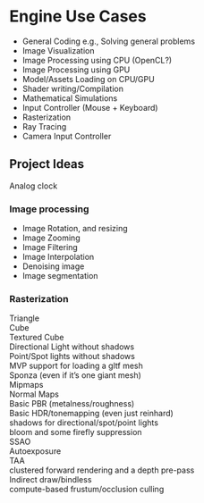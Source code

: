 # Engine Use Cases

- General Coding e.g., Solving general problems
- Image Visualization 
- Image Processing using CPU (OpenCL?) 
- Image Processing using GPU 
- Model/Assets Loading on CPU/GPU 
- Shader writing/Compilation 
- Mathematical Simulations 
- Input Controller (Mouse + Keyboard)
- Rasterization
- Ray Tracing
- Camera Input Controller

## Project Ideas
Analog clock

### Image processing
- Image Rotation, and resizing
- Image Zooming
- Image Filtering
- Image Interpolation
- Denoising image
- Image segmentation

### Rasterization 
Triangle<br>
Cube<br>
Textured Cube<br>
Directional Light without shadows<br>
Point/Spot lights without shadows<br>
MVP support for loading a gltf mesh<br>
Sponza (even if it’s one giant mesh)<br>
Mipmaps<br>
Normal Maps<br>
Basic PBR (metalness/roughness)<br>
Basic HDR/tonemapping (even just reinhard)<br>
shadows for directional/spot/point lights<br>
bloom and some firefly suppression<br>
SSAO<br>
Autoexposure<br>
TAA<br>
clustered forward rendering and a depth pre-pass<br>
Indirect draw/bindless<br>
compute-based frustum/occlusion culling<br>